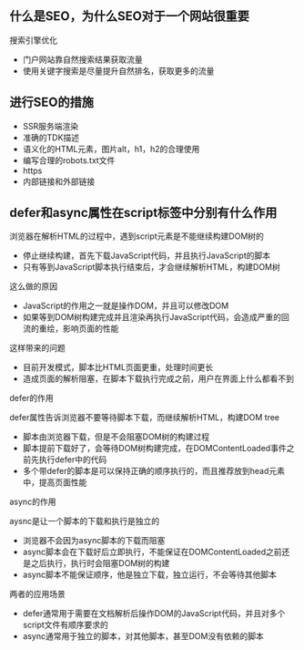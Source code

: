## 什么是SEO，为什么SEO对于一个网站很重要

搜索引擎优化

- 门户网站靠自然搜索结果获取流量
- 使用关键字搜索是尽量提升自然排名，获取更多的流量

## 进行SEO的措施

- SSR服务端渲染
- 准确的TDK描述
- 语义化的HTML元素，图片alt，h1，h2的合理使用
- 编写合理的robots.txt文件
- https
- 内部链接和外部链接



## defer和async属性在script标签中分别有什么作用

浏览器在解析HTML的过程中，遇到script元素是不能继续构建DOM树的

- 停止继续构建，首先下载JavaScript代码，并且执行JavaScript的脚本
- 只有等到JavaScript脚本执行结束后，才会继续解析HTML，构建DOM树

这么做的原因

- JavaScript的作用之一就是操作DOM，并且可以修改DOM
- 如果等到DOM树构建完成并且渲染再执行JavaScript代码，会造成严重的回流的重绘，影响页面的性能

这样带来的问题

- 目前开发模式，脚本比HTML页面更重，处理时间更长
- 造成页面的解析阻塞，在脚本下载执行完成之前，用户在界面上什么都看不到

defer的作用

defer属性告诉浏览器不要等待脚本下载，而继续解析HTML，构建DOM tree

- 脚本由浏览器下载，但是不会阻塞DOM树的构建过程
- 脚本提前下载好了，会等待DOM树构建完成，在DOMContentLoaded事件之前先执行defer中的代码
- 多个带defer的脚本是可以保持正确的顺序执行的，而且推荐放到head元素中，提高页面性能

async的作用

aysnc是让一个脚本的下载和执行是独立的

- 浏览器不会因为async脚本的下载而阻塞
- async脚本会在下载好后立即执行，不能保证在DOMContentLoaded之前还是之后执行，执行时会阻塞DOM树的构建
- async脚本不能保证顺序，他是独立下载，独立运行，不会等待其他脚本

两者的应用场景

- defer通常用于需要在文档解析后操作DOM的JavaScript代码，并且对多个script文件有顺序要求的
- async通常用于独立的脚本，对其他脚本，甚至DOM没有依赖的脚本




